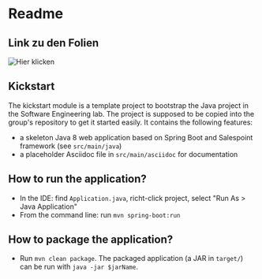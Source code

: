 # Readme

## Link zu den Folien

![Hier klicken](https://tu-dresden.de/ing/informatik/smt/st/studium/lehrveranstaltungen?subject=381&lang=de&leaf=2&head=13&embedding_id=47eddfa7c5a54ed5be49042aff35a31b)

## Kickstart

The kickstart module is a template project to bootstrap the Java project in the Software Engineering lab.
The project is supposed to be copied into the group's repository to get it started easily.
It contains the following features:

- a skeleton Java 8 web application based on Spring Boot and Salespoint framework (see `src/main/java`)
- a placeholder Asciidoc file in `src/main/asciidoc` for documentation

## How to run the application?

- In the IDE: find `Application.java`, richt-click project, select "Run As > Java Application"
- From the command line: run `mvn spring-boot:run`

## How to package the application?

- Run `mvn clean package`. The packaged application (a JAR in `target/`) can be run with `java -jar $jarName`.
